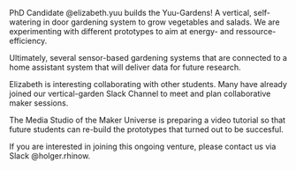 PhD Candidate @elizabeth.yuu builds the Yuu-Gardens! A vertical, self-watering in door gardening system to grow vegetables and salads. We are experimenting with different prototypes to aim at energy- and ressource-efficiency. 

Ultimately, several sensor-based gardening systems that are connected to a home assistant system that will deliver data for future research.

Elizabeth is interesting collaborating with other students. Many have already joined our vertical-garden Slack Channel to meet and plan collaborative maker sessions.

The Media Studio of the Maker Universe is preparing a video tutorial so that future students can re-build the prototypes that turned out to be succesful.

If you are interested in joining this ongoing venture, please contact us via Slack @holger.rhinow. 